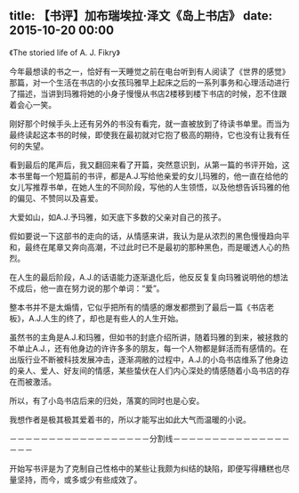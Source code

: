 title: 【书评】加布瑞埃拉·泽文《岛上书店》
date: 2015-10-20 00:00
---

《The storied life of A. J. Fikry》



今年最想读的书之一，恰好有一天睡觉之前在电台听到有人阅读了《世界的感觉》那篇，对一个生活在书店的小女孩玛雅早上起床之后的一系列事务和心理活动进行了描述，当讲到玛雅将她的小身子慢慢从书店2楼移到楼下书店的时候，忍不住跟着会心一笑。

刚好那个时候手头上还有另外的书没有看完，就一直被放到了待读书单里。而当为最终读起这本书的时候，即使我在最初就对它抱了极高的期待，它也没有让我有任何的失望。



看到最后的尾声后，我又翻回来看了开篇，突然意识到，从第一篇的书评开始，这本书里每一个短篇前的书评，都是A.J.写给他亲爱的女儿玛雅的，他一直在给他的女儿写推荐书单，在她人生的不同阶段，写他的人生领悟，以及他想告诉玛雅的他的偏见、不赞同以及喜爱。

大爱如山，如A.J.予玛雅，如天底下多数的父亲对自己的孩子。



假如要说一下这部书的走向的话，从情感来讲，我认为是从浓烈的黑色慢慢趋向平和，最终在尾章又奔向高潮，不过此时已不是最初的那种黑色，而是暖透人心的热烈。

在人生的最后阶段，A.J.的话语能力逐渐退化后，他反反复复向玛雅说明他的想法不成后，他一直在努力说的那个单词：“爱”。



整本书并不是太煽情，它似乎把所有的情感的爆发都攒到了最后一篇《书店老板》，A.J.人生的终了，却也是有些人的人生开始。



虽然书的主角是A.J.和玛雅，但如书的封底介绍所讲，随着玛雅的到来，被拯救的不单止A.J.，还有他身边的许许多多的朋友，每一个人物都是鲜活而有感情的。在出版行业不断被科技发展冲击，逐渐凋敝的过程中，A.J.的小岛书店维系了他身边的亲人、爱人、好友间的情感，某些蛰伏在人们内心深处的情感随着小岛书店的存在而被激活。

所以，有了小岛书店后来的归处，落寞的同时也是心安。



我想作者是极其极其爱着书的，所以才能写出如此大气而温暖的小说。



－－－－－－－－－－－－－－－－－－分割线－－－－－－－－－－－－－－－－－－

开始写书评是为了克制自己性格中的某些让我颇为纠结的缺陷，即便写得糟糕也尽量坚持，而今，或多或少有些成效了。
